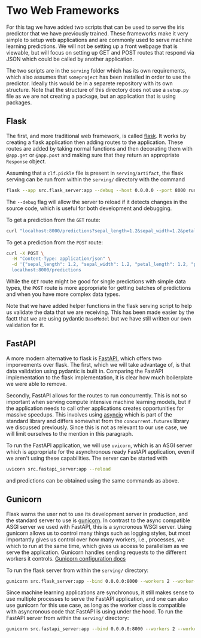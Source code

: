 # Two Web Frameworks

For this tag we have added two scripts that can be used
to serve the iris predictor that we have previously trained.
These frameworks make it very simple to setup web applications
and are commonly used to serve machine learning predictions. We
will not be setting up a front webpage that is viewable, but will
focus on setting up GET and POST routes that respond via JSON
which could be called by another application.

The two scripts are in the `serving` folder which has its own requirements,
which also assumes that `someproject` has been installed in order
to use the predictor. Ideally this would be in a separete repository with
its own structure. Note that the structure of this directory does not
use a `setup.py` file as we are not creating a package, but an application
that is using packages.

## Flask

The first, and more traditional web framework, is called [flask](https://flask.palletsprojects.com/en/2.2.x/).
It works by creating a flask application then adding routes to the
application. These routes are added by taking normal functions and then
decorating them with `@app.get` or `@app.post` and making sure that they
return an appropriate `Response` object.

Assuming that a `clf.pickle` file is present in `serving/artifact`,
the flask serving can be run from within the `serving/` directory with
the command

```bash
flask --app src.flask_server:app --debug --host 0.0.0.0 --port 8000 run
```

The `--debug` flag will allow the server to reload if it detects changes
in the source code, which is useful for both development and debugging.

To get a prediction from the `GET` route:

```bash
curl "localhost:8000/predictions?sepal_length=1.2&sepal_width=1.2&petal_length=1.2&petal_width=1.2"
```

To get a prediction from the `POST` route:

```bash
curl -X POST \
  -H "Content-Type: application/json" \
  -d '{"sepal_length": 1.2, "sepal_width": 1.2, "petal_length": 1.2, "petal_width": 1.2}" \
  localhost:8000/predictions
```

While the `GET` route might be good for single predictions with simple data types,
the `POST` route is more appropriate for getting batches of predictions and when you
have more complex data types.

Note that we have added helper functions in the flask serving script
to help us validate the data that we are receiving. This has been made
easier by the factt that we are using pydantic `BaseModel` but we have
still written our own validation for it.

## FastAPI

A more modern alternative to flask is [FastAPI](https://fastapi.tiangolo.com/), which
offers two imporvements over flask. The first, which we will take advantage of, is
that data validation using pydantic is built in. Comparing the FastAPI implementation
to the flask implementation, it is clear how much boilerplate we were able to remove.

Secondly, FastAPI allows for the routes to run concurrently. This is not so important
when serving compute intensive machine learning models, but if the application needs
to call other applications creates opportunities for massive speedups. This involves
using [asyncio](https://docs.python.org/3.10/library/asyncio.html) which is part of the
standard library and differs somewhat from the `concurrent.futures` library we
discussed previously. Since this is not as relevant to our use case, we will limit
ourselves to the mention in this paragraph.

To run the FastAPI application, we will use `uvicorn`, which is an ASGI server which
is appropriate for the asynchronous ready FastAPI application, even if we aren't using
these capabilities. The server can be started with

```bash
uvicorn src.fastapi_server:app --reload
```

and predictions can be obtained using the same commands as above.

## Gunicorn

Flask warns the user not to use its development server in production,
and the standard server to use is [gunicorn](https://gunicorn.org/). In contrast
to the async compatible ASGI server we used with FastAPI, this is a syncronous
WSGI server. Using gunicorn allows us to control many things such as logging
styles, but most importantly gives us control over how many workers, i.e., processes,
we which to run at the same time, which gives us access to parallelism as we
serve the application. Gunicorn handles sending requests to the different workers
it controls. [Gunicorn configuration docs](https://docs.gunicorn.org/en/stable/configure.html)

To run the flask server from within the `serving/` directory:

```bash
gunicorn src.flask_server:app --bind 0.0.0.0:8000 --workers 2 --worker-class gevent
```

Since machine learning applications are synchronous, it still makes sense to use
multiple processes to serve the FastAPI application, and one can also use gunicorn
for this use case, as long as the worker class is compatible with asyncronous code
that FastAPI is using under the hood. To run the FastAPI server from within the
`serving/` directory:

```bash
gunicorn src.fastapi_server:app --bind 0.0.0.0:8000 --workers 2 --worker-class uvicorn.workers.UvicornWorker
```

